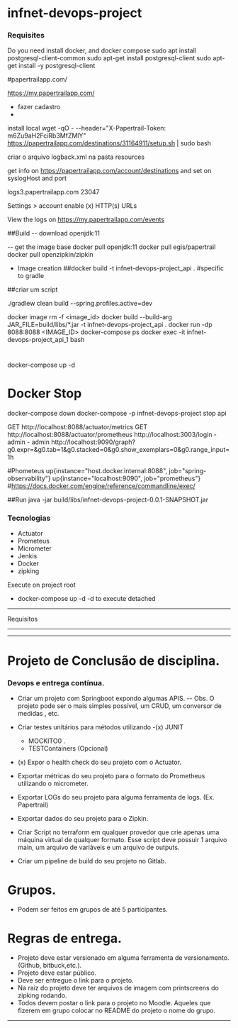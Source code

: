 # infnet-devops-project

    
### Requisites
  Do you need install docker, and docker compose
  sudo apt install postgresql-client-common
  sudo apt-get install postgresql-client
  sudo apt-get install -y postgresql-client


#papertrailapp.com/

https://my.papertrailapp.com/
- fazer cadastro
- 
install local
wget -qO - --header="X-Papertrail-Token: m6Zu9aH2FciRb3MfZMlY" https://papertrailapp.com/destinations/31164911/setup.sh | sudo bash

criar o arquivo logback.xml na pasta resources

get info on https://papertrailapp.com/account/destinations
and set on syslogHost and port

<syslogHost>logs3.papertrailapp.com</syslogHost>
<port>23047</port>

Settings > account 
 enable (x) HTTP(s) URLs

View the logs on https://my.papertrailapp.com/events


##Build
-- download openjdk:11

-- get the image base
docker pull openjdk:11
docker pull egis/papertrail
docker pull openzipkin/zipkin

- Image creation
##docker build -t infnet-devops-project_api  .
#specific to gradle

##criar um script

./gradlew clean build
--spring.profiles.active=dev


docker image rm -f <image_id>
docker build --build-arg JAR_FILE=build/libs/\*.jar -t infnet-devops-project_api  .
docker run -dp 8088:8088 <IMAGE_ID>
docker-compose ps
docker exec -it infnet-devops-project_api_1 bash

#

docker-compose up -d

# Docker Stop
docker-compose down
docker-compose -p infnet-devops-project stop api


GET http://localhost:8088/actuator/metrics
GET http://localhost:8088/actuator/prometheus
http://localhost:3003/login - admin - admin
http://localhost:9090/graph?g0.expr=&g0.tab=1&g0.stacked=0&g0.show_exemplars=0&g0.range_input=1h

#Phometeus
up{instance="host.docker.internal:8088", job="spring-observability"}
up{instance="localhost:9090", job="prometheus"}
#https://docs.docker.com/engine/reference/commandline/exec/

##Run
java -jar build/libs/infnet-devops-project-0.0.1-SNAPSHOT.jar

### Tecnologias

 - Actuator
 - Prometeus
 - Micrometer
 - Jenkis
 - Docker
 - zipking

 Execute on project root


 - docker-compose up -d
 -d to execute detached

****
Requisitos
****
****

# Projeto de Conclusão de disciplina.
### Devops e entrega contínua.

- Criar um projeto com Springboot expondo algumas APIS.
  -- Obs. O projeto pode ser o mais simples possível, um CRUD, um conversor de medidas , etc.

- Criar testes unitários para métodos utilizando
    -(x) JUNIT 
    -  MOCKITO0 .
    - TESTContainers (Opcional)

- (x) Expor o health check do seu projeto com o Actuator.
- Exportar métricas do seu projeto para o formato do Prometheus utilizando o micrometer.
- Exportar LOGs do seu projeto para alguma ferramenta de logs. (Ex. Papertrail)
- Exportar dados do seu projeto para o Zipkin.
- Criar Script no terraform em qualquer provedor que crie apenas uma máquina virtual de qualquer formato. Esse script deve possuir 1 arquivo main, um arquivo de variáveis e um arquivo de outputs.

- Criar um pipeline de build do seu projeto no Gitlab.
# Grupos.
- Podem ser feitos em grupos de até 5 participantes.
# Regras de entrega.

- Projeto deve estar versionado em alguma ferramenta de versionamento.(Github, bitbuck,etc.).
- Projeto deve estar público.
- Deve ser entregue o link para o projeto.
- Na raiz do projeto deve ter arquivos de imagem com printscreens do zipking rodando.
- Todos devem postar o link para o projeto no Moodle. Aqueles que fizerem em grupo colocar no README do projeto o nome do grupo.
****

